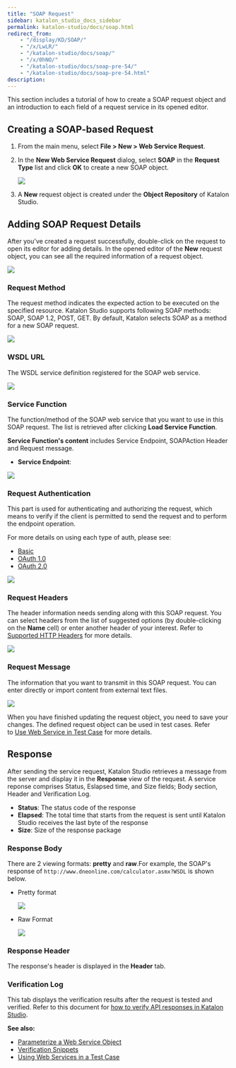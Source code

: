 ```yaml
---
title: "SOAP Request"
sidebar: katalon_studio_docs_sidebar
permalink: katalon-studio/docs/soap.html
redirect_from:
    - "/display/KD/SOAP/"
    - "/x/LwLR/"
    - "/katalon-studio/docs/soap/"
    - "/x/0hNO/"
    - "/katalon-studio/docs/soap-pre-54/"
    - "/katalon-studio/docs/soap-pre-54.html"
description:
---
```

This section includes a tutorial of how to create a SOAP request object and an introduction to each field of a request service in its opened editor.

## Creating a SOAP-based Request

1. From the main menu, select **File > New > Web Service Request**.
2. In the **New Web Service Request** dialog, select **SOAP** in the **Request Type** list and click **OK** to create a new SOAP object.

   ![](https://github.com/katalon-studio/docs-images/raw/master/katalon-studio/docs/soap-request/image2018-9-5-143A213A46.png)

3. A **New** request object is created under the **Object Repository** of Katalon Studio.

## Adding SOAP Request Details

After you've created a request successfully, double-click on the request to open its editor for adding details. In the opened editor of the **New** request object, you can see all the required information of a request object.

<img src="https://github.com/katalon-studio/docs-images/raw/master/katalon-studio/docs/soap-request/details.png">

### Request Method

The request method indicates the expected action to be executed on the specified resource. Katalon Studio supports following SOAP methods: SOAP, SOAP 1.2, POST, GET. By default, Katalon selects SOAP as a method for a new SOAP request.

<img src="https://github.com/katalon-studio/docs-images/raw/master/katalon-studio/docs/soap-request/method.png">

### WSDL URL

The WSDL service definition registered for the SOAP web service.

<img src="https://github.com/katalon-studio/docs-images/raw/master/katalon-studio/docs/soap-request/wsdl-url.png">

### Service Function

The function/method of the SOAP web service that you want to use in this SOAP request. The list is retrieved after clicking **Load Service Function**.

**Service Function's content** includes Service Endpoint, SOAPAction Header and Request message.

* **Service Endpoint**:

<img src="https://github.com/katalon-studio/docs-images/raw/master/katalon-studio/docs/soap-request/service-endpoint.png">

### Request Authentication

This part is used for authenticating and authorizing the request, which means to verify if the client is permitted to send the request and to perform the endpoint operation.

For more details on using each type of auth, please see:

* [Basic](https://docs.katalon.com/katalon-studio/docs/authorization-basic.html)
* [OAuth 1.0](https://docs.katalon.com/katalon-studio/docs/authorization-oauth1.html)
* [OAuth 2.0](https://docs.katalon.com/katalon-studio/docs/authorization-oauth2.html)

<img src="https://github.com/katalon-studio/docs-images/raw/master/katalon-studio/docs/soap-request/image2018-9-5-143A213A10.png">

### Request Headers

The header information needs sending along with this SOAP request. You can select headers from the list of suggested options (by double-clicking on the **Name** cell) or enter another header of your interest. Refer to [Supported HTTP Headers](https://developer.mozilla.org/en-US/docs/Web/HTTP/Headers) for more details.

<img src="https://github.com/katalon-studio/docs-images/raw/master/katalon-studio/docs/soap-request/header.png">

### Request Message

The information that you want to transmit in this SOAP request. You can enter directly or import content from external text files.

<img src="https://github.com/katalon-studio/docs-images/raw/master/katalon-studio/docs/soap-request/request-message.png">

When you have finished updating the request object, you need to save your changes. The defined request object can be used in test cases. Refer to [Use Web Service in Test Case](/display/KD/Using+Web+Services+in+a+Test+Case) for more details.

## Response

After sending the service request, Katalon Studio retrieves a message from the server and display it in the **Response** view of the request. A service reponse comprises Status, Eslapsed time, and Size fields; Body section, Header and Verification Log.

* **Status**: The status code of the response
* **Elapsed**: The total time that starts from the request is sent until Katalon Studio receives the last byte of the response
* **Size**: Size of the response package

### Response Body

There are 2 viewing formats: **pretty** and **raw**.For example, the SOAP's response of `http://www.dneonline.com/calculator.asmx?WSDL` is shown below.

* Pretty format

  <img src="https://github.com/katalon-studio/docs-images/raw/master/katalon-studio/docs/soap-request/pretty.png">

* Raw Format

  <img src="https://github.com/katalon-studio/docs-images/raw/master/katalon-studio/docs/soap-request/response.png">

### Response Header

The response's header is displayed in the **Header** tab.

### Verification Log

This tab displays the verification results after the request is tested and verified. Refer to this document for [how to verify API responses in Katalon Studio](https://docs.katalon.com/katalon-studio/docs/verify-api-responses.html#verifying-rest-response-in-json-format).

**See also:**

* [Parameterize a Web Service Object](/display/KD/Parameterize+a+Web+Service+Object)
* [Verification Snippets](/display/KD/Verification+Snippets)
* [Using Web Services in a Test Case](/display/KD/Using+Web+Services+in+a+Test+Case)